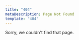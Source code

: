```yaml
---
title: "404"
metaDescription: Page Not Found
template: "404"
---
```

Sorry, we couldn't find that page.
